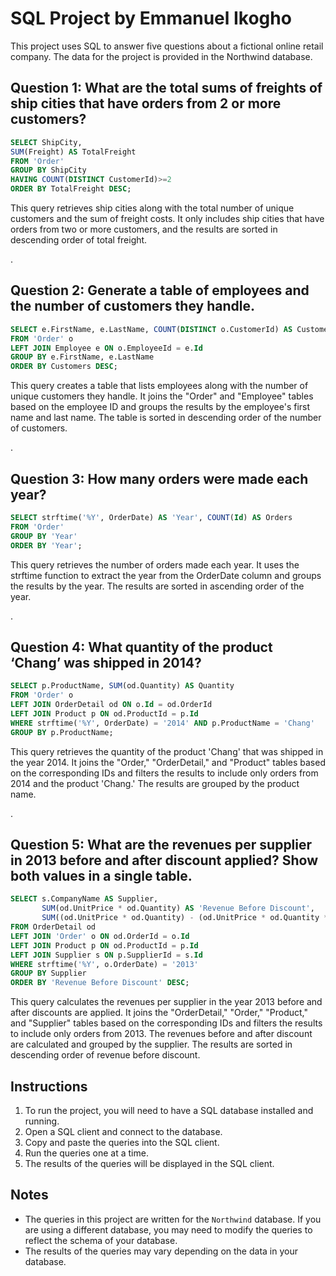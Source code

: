 # SQL Project by Emmanuel Ikogho

This project uses SQL to answer five questions about a fictional online retail company. The data for the project is provided in the Northwind database.

## Question 1: What are the total sums of freights of ship cities that have orders from 2 or more customers?

```sql
SELECT ShipCity,
SUM(Freight) AS TotalFreight
FROM 'Order'
GROUP BY ShipCity
HAVING COUNT(DISTINCT CustomerId)>=2
ORDER BY TotalFreight DESC;
```

This query retrieves ship cities along with the total number of unique customers and the sum of freight costs. It only includes ship cities that have orders from two or more customers, and the results are sorted in descending order of total freight.

.

## Question 2: Generate a table of employees and the number of customers they handle.

```sql
SELECT e.FirstName, e.LastName, COUNT(DISTINCT o.CustomerId) AS Customers
FROM 'Order' o
LEFT JOIN Employee e ON o.EmployeeId = e.Id
GROUP BY e.FirstName, e.LastName
ORDER BY Customers DESC;
```

This query creates a table that lists employees along with the number of unique customers they handle. It joins the "Order" and "Employee" tables based on the employee ID and groups the results by the employee's first name and last name. The table is sorted in descending order of the number of customers.

.

## Question 3: How many orders were made each year?

```sql
SELECT strftime('%Y', OrderDate) AS 'Year', COUNT(Id) AS Orders
FROM 'Order'
GROUP BY 'Year'
ORDER BY 'Year';
```

This query retrieves the number of orders made each year. It uses the strftime function to extract the year from the OrderDate column and groups the results by the year. The results are sorted in ascending order of the year.

.

## Question 4: What quantity of the product ‘Chang’ was shipped in 2014?

```sql
SELECT p.ProductName, SUM(od.Quantity) AS Quantity
FROM 'Order' o
LEFT JOIN OrderDetail od ON o.Id = od.OrderId
LEFT JOIN Product p ON od.ProductId = p.Id
WHERE strftime('%Y', OrderDate) = '2014' AND p.ProductName = 'Chang'
GROUP BY p.ProductName;
```

This query retrieves the quantity of the product 'Chang' that was shipped in the year 2014. It joins the "Order," "OrderDetail," and "Product" tables based on the corresponding IDs and filters the results to include only orders from 2014 and the product 'Chang.' The results are grouped by the product name.

.

## Question 5: What are the revenues per supplier in 2013 before and after discount applied? Show both values in a single table.

```sql
SELECT s.CompanyName AS Supplier,
       SUM(od.UnitPrice * od.Quantity) AS 'Revenue Before Discount',
       SUM((od.UnitPrice * od.Quantity) - (od.UnitPrice * od.Quantity * od.Discount)) AS 'Revenue After Discount'
FROM OrderDetail od
LEFT JOIN 'Order' o ON od.OrderId = o.Id
LEFT JOIN Product p ON od.ProductId = p.Id
LEFT JOIN Supplier s ON p.SupplierId = s.Id
WHERE strftime('%Y', o.OrderDate) = '2013'
GROUP BY Supplier
ORDER BY 'Revenue Before Discount' DESC;
```

This query calculates the revenues per supplier in the year 2013 before and after discounts are applied. It joins the "OrderDetail," "Order," "Product," and "Supplier" tables based on the corresponding IDs and filters the results to include only orders from 2013. The revenues before and after discount are calculated and grouped by the supplier. The results are sorted in descending order of revenue before discount.


## Instructions

1. To run the project, you will need to have a SQL database installed and running.
2. Open a SQL client and connect to the database.
3. Copy and paste the queries into the SQL client.
4. Run the queries one at a time.
5. The results of the queries will be displayed in the SQL client.

## Notes

* The queries in this project are written for the `Northwind` database. If you are using a different database, you may need to modify the queries to reflect the schema of your database.
* The results of the queries may vary depending on the data in your database.
